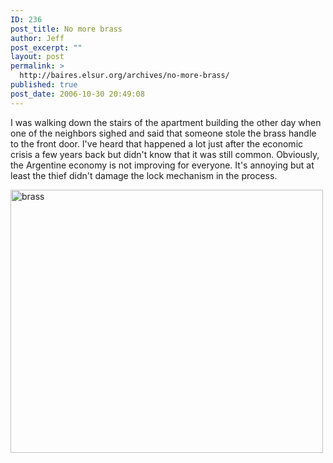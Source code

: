 ```yaml
---
ID: 236
post_title: No more brass
author: Jeff
post_excerpt: ""
layout: post
permalink: >
  http://baires.elsur.org/archives/no-more-brass/
published: true
post_date: 2006-10-30 20:49:08
---
```

I was walking down the stairs of the apartment building the other day when one of the neighbors sighed and said that someone stole the brass handle to the front door.   I've  heard that happened a lot just after the economic crisis a few years back but didn't know that it was still common. Obviously, the Argentine economy is not improving for everyone. It's annoying but at least the thief didn't damage the lock mechanism in the process. 

<a data-flickr-embed="true"  href="https://www.flickr.com/photos/jeffbarry/25518597310/in/dateposted-family/" title="brass"><img src="https://farm2.staticflickr.com/1457/25518597310_2385697d92_o.jpg" width="500" height="421" alt="brass"></a>